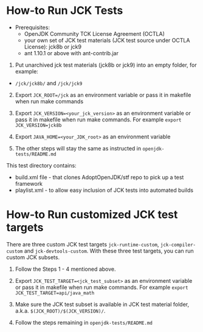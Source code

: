 <!--
# Licensed under the Apache License, Version 2.0 (the "License");
# you may not use this file except in compliance with the License.
# You may obtain a copy of the License at
#
#      http://www.apache.org/licenses/LICENSE-2.0
#
# Unless required by applicable law or agreed to in writing, software
# distributed under the License is distributed on an "AS IS" BASIS,
# WITHOUT WARRANTIES OR CONDITIONS OF ANY KIND, either express or implied.
# See the License for the specific language governing permissions and
# limitations under the License.
-->

# How-to Run JCK Tests

* Prerequisites:
  * OpenJDK Community TCK License Agreement (OCTLA)
  * your own set of JCK test materials (JCK test source under OCTLA License): jck8b or jck9
  * ant 1.10.1 or above with ant-contrib.jar


1. Put unarchived jck test materials (jck8b or jck9) into an empty folder, for example:
* `/jck/jck8b/` and `/jck/jck9`

2. Export `JCK_ROOT=/jck` as an environment variable or pass it in makefile when run make commands

3. Export `JCK_VERSION=<your_jck_version>` as an environment variable or pass it in makefile when run make commands. For example `export JCK_VERSION=jck8b` 

4. Export `JAVA_HOME=<your_JDK_root>` as an environment variable

5. The other steps will stay the same as instructed in `openjdk-tests/README.md`


This test directory contains:
  * build.xml file - that clones AdoptOpenJDK/stf repo to pick up a test framework
  * playlist.xml - to allow easy inclusion of JCK tests into automated builds


# How-to Run customized JCK test targets

There are three custom JCK test targets `jck-runtime-custom`, `jck-compiler-custom` and `jck-devtools-custom`. With these three test targets, you can run custom JCK subsets.

1. Follow the Steps 1 - 4 mentioned above. 

2. Export `JCK_TEST_TARGET=<jck_test_subset>` as an environment variable or pass it in makefile when run make commands. For example `export JCK_TEST_TARGET=api/java_math`

3. Make sure the JCK test subset is available in JCK test material folder, a.k.a. `$(JCK_ROOT)/$(JCK_VERSION)/`.

4. Follow the steps remaining in `openjdk-tests/README.md`